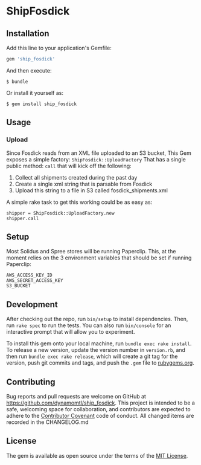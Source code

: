 # ShipFosdick

## Installation

Add this line to your application's Gemfile:

```ruby
gem 'ship_fosdick'
```

And then execute:

    $ bundle

Or install it yourself as:

    $ gem install ship_fosdick

## Usage

### Upload

Since Fosdick reads from an XML file uploaded to an S3 bucket, 
This Gem exposes a simple factory: `ShipFosdick::UploadFactory` 
That has a single public method: `call` that will kick off the following:

1. Collect all shipments created during the past day
1. Create a single xml string that is parsable from Fosdick
1. Upload this string to a file in S3 called fosdick_shipments.xml

A simple rake task to get this working could be as easy as:

```
shipper = ShipFosdick::UploadFactory.new
shipper.call
```

## Setup

Most Solidus and Spree stores will be running Paperclip. 
This, at the moment relies on the 3 environment variables that should be set if running Paperclip:

```
AWS_ACCESS_KEY_ID
AWS_SECRET_ACCESS_KEY
S3_BUCKET
```

## Development

After checking out the repo, run `bin/setup` to install dependencies. 
Then, run `rake spec` to run the tests. You can also run `bin/console` for an interactive prompt that will allow you to experiment.

To install this gem onto your local machine, run `bundle exec rake install`.
To release a new version, 
update the version number in `version.rb`,
and then run `bundle exec rake release`, 
which will create a git tag for the version, 
push git commits and tags, 
and push the `.gem` file to [rubygems.org](https://rubygems.org).

## Contributing

Bug reports and pull requests are welcome on GitHub at https://github.com/dynamomtl/ship_fosdick.
This project is intended to be a safe, 
welcoming space for collaboration, 
and contributors are expected to adhere to the [Contributor Covenant](http://contributor-covenant.org) code of conduct. 
All changed items are recorded in the CHANGELOG.md

## License

The gem is available as open source under the terms of the [MIT License](http://opensource.org/licenses/MIT).

